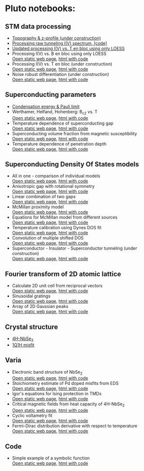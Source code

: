 # Pluto notebooks:

## STM data processing
- <a href="./STM/topo.html" target="_blank">Topography & z-profile (under construction)</a>
- <a href="./STM/process_iv.html" target="_blank">Processing raw tunneling I(V) spectrum</a><a href="./STM/process_iv_code.html" target="_blank">, [code]</a>
- <a href="./STM/en_bloc_loess.html" target="_blank">Updated processing I(V) vs. T en bloc using only LOESS </a>
- Processing I(V) vs. B en bloc using only LOESS \
  <a href="./STM/mag_dep.html" target="_blank">Open static web page</a>, <a href="./STM/mag_dep_code.html" target="_blank">html with code</a>
- Processing I(V) vs. T en bloc (under construction) \
  <a href="./STM/en_bloc.html" target="_blank">Open static web page</a>, <a href="./STM/en_bloc_code.html" target="_blank">html with code</a>
- Noise robust differentiation (under construction) \
  <a href="./STM/noise_robust.html" target="_blank">Open static web page</a>, <a href="./STM/noise_robust_code.html" target="_blank">html with code</a>

## Superconducting parameters
- <a href="./Superconductivity/condensation_energy.html" target="_blank">Condensation energy & Pauli limit</a>
- Werthamer, Helfand, Hohenberg: B<sub>c2</sub> vs. T \
  <a href="./Superconductivity/whh.html" target="_blank">Open static web page</a>, <a href="./Superconductivity/whh_code.html" target="_blank">html with code</a>
- Temperature dependence of superconducting gap \
  <a href="./Superconductivity/DelT.html" target="_blank">Open static web page</a>, <a href="./Superconductivity/DelT_code.html" target="_blank">html with code</a>
- Superconducting volume fraction from magnetic susceptibility \
  <a href="./Superconductivity/supervol.html" target="_blank">Open static web page</a>, <a href="./Superconductivity/supervol_code.html" target="_blank">html with code</a>
- Temperature dependence of penetration depth \
  <a href="./Superconductivity/London.html" target="_blank">Open static web page</a>, <a href="./Superconductivity/London_code.html" target="_blank">html with code</a>

## Superconducting Density Of States models
- All in one - comparison of individual models \
  <a href="./DOS/dos_fit.html" target="_blank">Open static web page</a>, <a href="./DOS/dos_fit_code.html" target="_blank">html with code</a>
- Anisotropic gap with rotational symmetry \
  <a href="./DOS/anisotropic_gap.html" target="_blank">Open static web page</a>, <a href="./DOS/anisotropic_gap_code.html" target="_blank">html with code</a>
- Linear combination of two gaps \
  <a href="./DOS/two_gaps.html" target="_blank">Open static web page</a>, <a href="./DOS/two_gaps_code.html" target="_blank">html with code</a>
- McMillan proximity model \
  <a href="./DOS/McMillan.html" target="_blank">Open static web page</a>, <a href="./DOS/McMillan_code.html" target="_blank">html with code</a>
- Equations for McMillan model from different sources \
  <a href="./DOS/equations.html" target="_blank">Open static web page</a>, <a href="./DOS/equations_code.html" target="_blank">html with code</a>
- Temperature calibration using Dynes DOS fit \
  <a href="./DOS/calib_temp.html" target="_blank">Open static web page</a>, <a href="./DOS/calib_temp_code.html" target="_blank">html with code</a>
- Convolution of multiple shifted DOS \
  <a href="./DOS/multi_convol.html" target="_blank">Open static web page</a>, <a href="./DOS/multi_convol_code.html" target="_blank">html with code</a>
- Superconductor - Insulator - Superconductor tunneling (under construction) \
  <a href="./DOS/SIS.html" target="_blank">Open static web page</a>, <a href="./DOS/SIS_code.html" target="_blank">html with code</a>
  
## Fourier transform of 2D atomic lattice
- Calculate 2D unit cell from reciprocal vectors \
  <a href="./Fourier/fft_lattice.html" target="_blank">Open static web page</a>, <a href="./Fourier/fft_lattice_code.html" target="_blank">html with code</a>
- Sinusoidal gratings \
  <a href="./Fourier/sin_Fourier.html" target="_blank">Open static web page</a>, <a href="./Fourier/sin_Fourier_code.html" target="_blank">html with code</a>
- Array of 2D Gaussian peaks \
  <a href="./Fourier/Gauss_lattice.html" target="_blank">Open static web page</a>, <a href="./Fourier/Gauss_lattice_code.html" target="_blank">html with code</a>

## Crystal structure
- <a href="./Crystallography/XRD_4H.html" target="_blank">4H-NbSe<sub>2</sub></a>
- <a href="./Crystallography/XRD1q1h.html" target="_blank">1Q1H misfit</a>

## Varia
- Electronic band structure of NbSe<sub>2</sub> \
  <a href="./Varia/NbSe2_bands.html" target="_blank">Open static web page</a>, <a href="./Varia/NbSe2_bands_code.html" target="_blank">html with code</a>
- Stoichiometry estimate of Pd doped misfits from EDS \
  <a href="./Varia/Pd_doping.html" target="_blank">Open static web page</a>, <a href="./Varia/Pd_doping_code.html" target="_blank">html with code</a>
- Igor's equations for Ising protection in TMDs \
  <a href="./Varia/igor.html" target="_blank">Open static web page</a>, <a href="./Varia/igor_code.html" target="_blank">html with code</a>
- Critical magnetic fields from heat capacity of 4H-NbSe<sub>2</sub> \
  <a href="./Varia/heat_capacity.html" target="_blank">Open static web page</a>, <a href="./Varia/heat_capacity_code.html" target="_blank">html with code</a>
- Cyclic voltametry fit \
  <a href="./Varia/twinpeaks.html" target="_blank">Open static web page</a>, <a href="./Varia/twinpeaks_code.html" target="_blank">html with code</a>
- Fermi-Dirac distribution derivative with respect to temperature \
  <a href="./Varia/dfdT.html" target="_blank">Open static web page</a>, <a href="./Varia/dfdT_code.html" target="_blank">html with code</a>

## Code
- Simple example of a symbolic function \
  <a href="./Code/symbolic_example.html" target="_blank">Open static web page</a>, <a href="./Code/symbolic_example_code.html" target="_blank">html with code</a>
